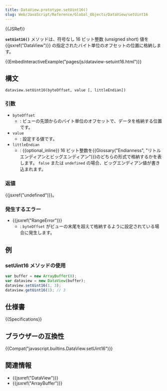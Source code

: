 ```yaml
---
title: DataView.prototype.setUint16()
slug: Web/JavaScript/Reference/Global_Objects/DataView/setUint16
---
```


{{JSRef}}

**`setUint16()`** メソッドは、符号なし 16 ビット整数 (unsigned short) 値を {{jsxref("DataView")}} の指定されたバイト単位のオフセットの位置に格納します。

{{EmbedInteractiveExample("pages/js/dataview-setuint16.html")}}

## 構文

```
dataview.setUint16(byteOffset, value [, littleEndian])
```

### 引数

- `byteOffset`
  - : ビューの先頭からのバイト単位のオフセットで、データを格納する位置です。
- `value`
  - : 設定する値です。
- `littleEndian`
  - : {{optional_inline}} 16 ビット整数を{{Glossary("Endianness", "リトルエンディアンとビッグエンディアン")}}のどちらの形式で格納するかを表します。 `false` または `undefined` の場合、ビッグエンディアン値が書き込まれます。

### 返値

{{jsxref("undefined")}}。

### 発生するエラー

- {{jsxref("RangeError")}}
  - : `byteOffset` がビューの末尾を超えて格納するように設定されている場合に発生します。

## 例

### setUint16 メソッドの使用

```js
var buffer = new ArrayBuffer(8);
var dataview = new DataView(buffer);
dataview.setUint16(1, 3);
dataview.getUint16(1); // 3
```

## 仕様書

{{Specifications}}

## ブラウザーの互換性

{{Compat("javascript.builtins.DataView.setUint16")}}

## 関連情報

- {{jsxref("DataView")}}
- {{jsxref("ArrayBuffer")}}
